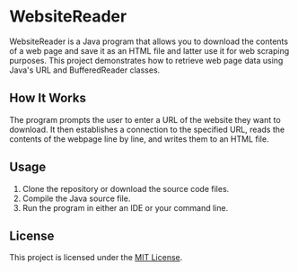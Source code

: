 # WebsiteReader

WebsiteReader is a Java program that allows you to download the contents of a web page and save it as an HTML file and latter use it for web scraping purposes. This project demonstrates how to retrieve web page data using Java's URL and BufferedReader classes.

## How It Works

The program prompts the user to enter a URL of the website they want to download. It then establishes a connection to the specified URL, reads the contents of the webpage line by line, and writes them to an HTML file.

## Usage

1. Clone the repository or download the source code files.
2. Compile the Java source file.
3. Run the program in either an IDE or your command line.

## License

This project is licensed under the [MIT License](LICENSE).
